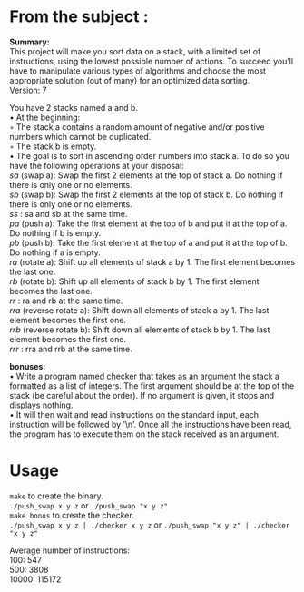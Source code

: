 # From the subject :

__Summary:__  
This project will make you sort data on a stack, with a limited set of instructions, using
the lowest possible number of actions. To succeed you’ll have to manipulate various
types of algorithms and choose the most appropriate solution (out of many) for an
optimized data sorting.  
Version: 7  

You have 2 stacks named a and b.  
• At the beginning:  
◦ The stack a contains a random amount of negative and/or positive numbers
which cannot be duplicated.  
◦ The stack b is empty.  
• The goal is to sort in ascending order numbers into stack a. To do so you have the
following operations at your disposal:  
*sa* (swap a): Swap the first 2 elements at the top of stack a.
Do nothing if there is only one or no elements.  
*sb* (swap b): Swap the first 2 elements at the top of stack b.
Do nothing if there is only one or no elements.  
*ss* : sa and sb at the same time.  
*pa* (push a): Take the first element at the top of b and put it at the top of a.
Do nothing if b is empty.  
*pb* (push b): Take the first element at the top of a and put it at the top of b.
Do nothing if a is empty.  
*ra* (rotate a): Shift up all elements of stack a by 1.
The first element becomes the last one.  
*rb* (rotate b): Shift up all elements of stack b by 1.
The first element becomes the last one.  
*rr* : ra and rb at the same time.  
*rra* (reverse rotate a): Shift down all elements of stack a by 1.
The last element becomes the first one.  
*rrb* (reverse rotate b): Shift down all elements of stack b by 1.
The last element becomes the first one.  
*rrr* : rra and rrb at the same time.  
 
__bonuses:__  
• Write a program named checker that takes as an argument the stack a formatted
as a list of integers. The first argument should be at the top of the stack (be careful
about the order). If no argument is given, it stops and displays nothing.  
• It will then wait and read instructions on the standard input, each instruction will
be followed by ’\n’. Once all the instructions have been read, the program has to
execute them on the stack received as an argument.  

# Usage

`make` to create the binary.  
`./push_swap x y z` or `./push_swap "x y z"`  
`make bonus` to create the checker.  
`./push_swap x y z | ./checker x y z` or `./push_swap "x y z" | ./checker "x y z"`  

Average number of instructions:  
100:	547  
500:	3808  
10000:	115172

